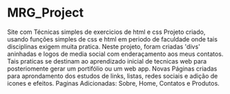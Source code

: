 # MRG_Project
Site com Técnicas simples de exercicios de html e css
Projeto criado, usando funções simples de css e html em periodo de faculdade onde tais disciplinas exigem muita pratica.
Neste projeto, foram criadas 'divs' aninhadas e logos de media social com enderaçamento aos meus contatos. 
Tais praticas se destinam ao aprendizado inicial de tecnicas web para posteriomente gerar um portifólio ou um web app.
Novas Páginas criadas para aprondamento dos estudos de links, listas, redes sociais e adição de icones e efeitos.
Paginas Adicionadas: Sobre, Home, Contatos e Produtos.
